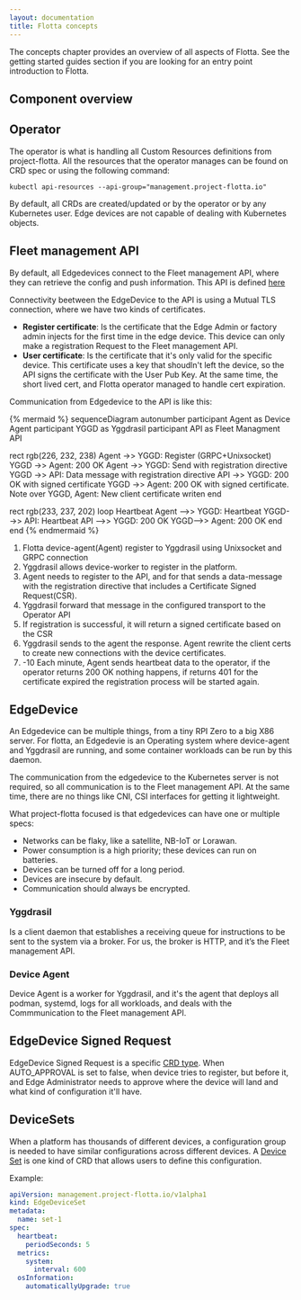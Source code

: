 ```yaml
---
layout: documentation
title: Flotta concepts
---
```


The concepts chapter provides an overview of all aspects of Flotta. See the
getting started guides section if you are looking for an entry point
introduction to Flotta.

## Component overview

## Operator

The operator is what is handling all Custom Resources definitions from
project-flotta. All the resources that the operator manages can be found on CRD
spec or using the following command:

```shell
kubectl api-resources --api-group="management.project-flotta.io"
```

By default, all CRDs are created/updated or by the operator or by any Kubernetes
user. Edge devices are not capable of dealing with Kubernetes objects.

## Fleet management API

By default, all Edgedevices connect to the Fleet management API, where they can
retrieve the config and push information. This API is defined
[here](../operations/api.html)

Connectivity beetween the EdgeDevice to the API is using a Mutual TLS
connection, where we have two kinds of certificates.

- **Register certificate**: Is the certificate that the Edge Admin or factory
  admin injects for the first time in the edge device. This device can only make
  a registration Request to the Fleet management API.
- **User certificate**: Is the certificate that it's only valid for the specific
  device. This certificate uses a key that shoudln't left the device, so the
  API signs the certificate with the User Pub Key. At the same time, the short
  lived cert, and Flotta operator managed to handle cert expiration.

Communication from Edgedevice to the API is like this:

{% mermaid %}
sequenceDiagram
autonumber
participant Agent as Device Agent
participant YGGD as Yggdrasil
participant API as Fleet Managment API

rect rgb(226, 232, 238)
  Agent ->> YGGD: Register (GRPC+Unixsocket)
  YGGD ->> Agent: 200 OK
  Agent ->> YGGD: Send with registration directive
  YGGD ->> API: Data message with registration directive
  API ->> YGGD: 200 OK with signed certificate
  YGGD ->> Agent: 200 OK with signed certificate.
  Note over YGGD, Agent: New client certificate writen
end

rect rgb(233, 237, 202)
  loop Heartbeat
    Agent -->> YGGD: Heartbeat
    YGGD-->> API: Heartbeat
    API -->> YGGD: 200 OK
    YGGD-->> Agent: 200 OK
  end
end
{% endmermaid %}

1. Flotta device-agent(Agent) register to Yggdrasil using Unixsocket and GRPC
   connection
2. Yggdrasil allows device-worker to register in the platform.
3. Agent needs to register to the API, and for that sends a data-message with
   the registration directive that includes a Certificate Signed Request(CSR).
4. Yggdrasil forward that message in the configured transport to the Operator API
5. If registration is successful, it will return a signed certificate based on
   the CSR
6. Yggdrasil sends to the agent the response. Agent rewrite the client certs to
   create new connections with the device certificates.
7. -10 Each minute, Agent sends heartbeat data to the operator, if the operator
returns 200 OK nothing happens, if returns 401 for the certificate expired the
registration process will be started again.

## EdgeDevice

An Edgedevice can be multiple things, from a tiny RPI Zero to a big X86 server.
For flotta, an Edgedevie is an Operating system where device-agent and Yggdrasil
are running, and some container workloads can be run by this daemon.

The communication from the edgedevice to the Kubernetes server is not required,
so all communication is to the Fleet management API. At the same time, there are
no things like CNI, CSI interfaces for getting it lightweight.

What project-flotta focused is that edgedevices can have one or multiple specs:

- Networks can be flaky, like a satellite, NB-IoT or Lorawan.
- Power consumption is a high priority; these devices can run on batteries.
- Devices can be turned off for a long period.
- Devices are insecure by default.
- Communication should always be encrypted.

### Yggdrasil

Is a client daemon that establishes a receiving queue for instructions to be
sent to the system via a broker. For us, the broker is HTTP, and it’s the Fleet
management API.

### Device Agent

Device Agent is a worker for Yggdrasil, and it's the agent that deploys all
podman, systemd, logs for all workloads, and deals with the Commmunication to
the Fleet management API.

## EdgeDevice Signed Request

EdgeDevice Signed Request is a specific [CRD
type](../operations/crd.html#edgedevicesignedrequest). When AUTO_APPROVAL is set
to false, when device tries to register, but before it, and Edge Administrator
needs to approve where the device will land and what kind of configuration it'll
have.

## DeviceSets

When a platform has thousands of different devices, a configuration group is
needed to have similar configurations across different devices. A [Device
Set](../operations/crd.html#edgedeviceset) is one kind of CRD that allows users
to define this configuration.

Example:

```yaml
apiVersion: management.project-flotta.io/v1alpha1
kind: EdgeDeviceSet
metadata:
  name: set-1
spec:
  heartbeat:
    periodSeconds: 5
  metrics:
    system:
      interval: 600
  osInformation:
    automaticallyUpgrade: true
```
